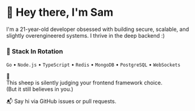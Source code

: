 # 👋 Hey there, I'm Sam

I'm a 21-year-old developer obsessed with building secure, scalable, and slightly overengineered systems. I thrive in the deep backend :) 

### 🧰 Stack In Rotation
`Go` • `Node.js` • `TypeScript` • `Redis` • `MongoDB` • `PostgreSQL` • `WebSockets`


🐑  
This sheep is silently judging your frontend framework choice.  
(But it still believes in you.)

📬 Say hi via GitHub issues or pull requests.  
